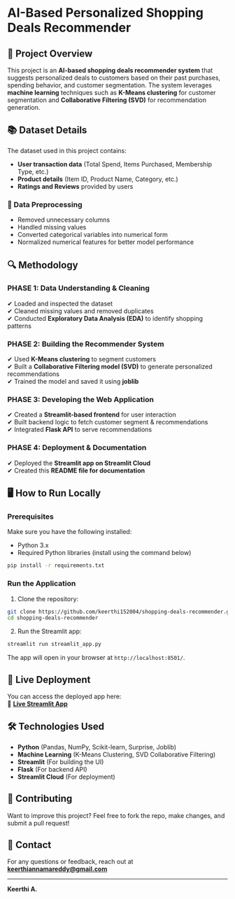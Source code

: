# AI-Based Personalized Shopping Deals Recommender

## 🚀 Project Overview
This project is an **AI-based shopping deals recommender system** that suggests personalized deals to customers based on their past purchases, spending behavior, and customer segmentation. The system leverages **machine learning** techniques such as **K-Means clustering** for customer segmentation and **Collaborative Filtering (SVD)** for recommendation generation.

## 📚 Dataset Details
The dataset used in this project contains:
- **User transaction data** (Total Spend, Items Purchased, Membership Type, etc.)
- **Product details** (Item ID, Product Name, Category, etc.)
- **Ratings and Reviews** provided by users

### 📌 Data Preprocessing
- Removed unnecessary columns
- Handled missing values
- Converted categorical variables into numerical form
- Normalized numerical features for better model performance

## 🔍 Methodology

### **PHASE 1: Data Understanding & Cleaning**
✔ Loaded and inspected the dataset  
✔ Cleaned missing values and removed duplicates  
✔ Conducted **Exploratory Data Analysis (EDA)** to identify shopping patterns  

### **PHASE 2: Building the Recommender System**
✔ Used **K-Means clustering** to segment customers  
✔ Built a **Collaborative Filtering model (SVD)** to generate personalized recommendations  
✔ Trained the model and saved it using **joblib**  

### **PHASE 3: Developing the Web Application**
✔ Created a **Streamlit-based frontend** for user interaction  
✔ Built backend logic to fetch customer segment & recommendations  
✔ Integrated **Flask API** to serve recommendations  

### **PHASE 4: Deployment & Documentation**
✔ Deployed the **Streamlit app on Streamlit Cloud**  
✔ Created this **README file for documentation**  

## 🖥 How to Run Locally
### **Prerequisites**
Make sure you have the following installed:
- Python 3.x
- Required Python libraries (install using the command below)

```bash
pip install -r requirements.txt
```

### **Run the Application**
1. Clone the repository:
```bash
git clone https://github.com/keerthi152004/shopping-deals-recommender.git
cd shopping-deals-recommender
```

2. Run the Streamlit app:
```bash
streamlit run streamlit_app.py
```

The app will open in your browser at `http://localhost:8501/`.

## 🚀 Live Deployment
You can access the deployed app here:  
🔗 **[Live Streamlit App](https://shopping-deals-recommender-nao7dolye9q2tzvrjohpbx.streamlit.app/)**  

## 🛠 Technologies Used
- **Python** (Pandas, NumPy, Scikit-learn, Surprise, Joblib)
- **Machine Learning** (K-Means Clustering, SVD Collaborative Filtering)
- **Streamlit** (For building the UI)
- **Flask** (For backend API)
- **Streamlit Cloud** (For deployment)

## 🤝 Contributing
Want to improve this project? Feel free to fork the repo, make changes, and submit a pull request!

## 💎 Contact
For any questions or feedback, reach out at **keerthiannamareddy@gmail.com**

---
**Keerthi A.**

